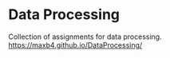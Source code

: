 # Data Processing

Collection of assignments for data processing.
https://maxb4.github.io/DataProcessing/
